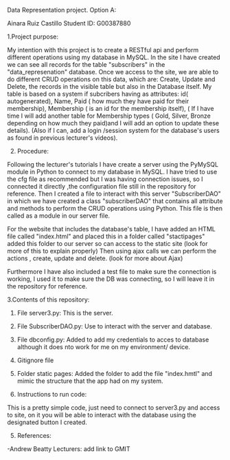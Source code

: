 Data Representation project. Option A: 

Ainara Ruiz Castillo Student ID: G00387880

1.Project purpose:

My intention with this project is to create  a RESTful api and perform different operations  using my database in MySQL.  In the site I have created  we can see all records for the table "subscribers" in the "data_represenation" database. 
Once we access to the site, we are able to do different CRUD operations on this data, which are: Create, Update and Delete, the records in the visible table but also in the Database itself. 
My table is based on a system if subcribers having as attributes: id( autogenerated), Name, Paid ( how much they have paid for their membership), Membership ( is an id for the membership itself), ( If I have time I will add another table for Membership types ( Gold, Silver, Bronze depending on how much they paid)and I will add
an option to update these details).
(Also if I can, add a login /session system for the database's users as found in previous lecturer's videos). 

2. Procedure:

Following the lecturer's tutorials I have create a server using the PyMySQL module in Python to connect to my database in MySQL. 
I have tried to use the cfg file as recommended but I was having connection issues, so  I connected it directly ,the configuration file still in the repository for reference. 
Then I created a file to interact with this server "SubscriberDAO" in which we have created a class "subscriberDAO" that contains all attribute and methods to perform the CRUD operations using Python. 
This file is then called as  a module in our server file. 

For the website that includes the database's table, I have added an HTML file called "index.html" and placed this in a folder called "stactipages" added this folder to our server so can access to the static site (look for more of this to explain properly)
Then using ajax calls we can perform the actions , create, update and delete. (look for more about Ajax)

Furthermore I have also included a test file to make sure the connection is working, I used it to make sure the DB was connecting, so I will leave it in the repository for reference. 

3.Contents of this repository:

1. File server3.py: This is the server. 
2. File SubscriberDAO.py: Use to interact with the server and database. 
3. File dbconfig.py: Added to add my credentials to acces to database although it does nto work for me on my environment/ device. 
4. Gitignore file
5. Folder static pages: Added the folder to add the file "index.hmtl" and mimic the structure that the app had on my system. 

4. Instructions to run code: 

This is a pretty simple code, just need to connect to server3.py and access to site, on it you will be able to interact with the database using the designated button I created. 

5. References: 

-Andrew Beatty Lecturers: add link to GMIT


